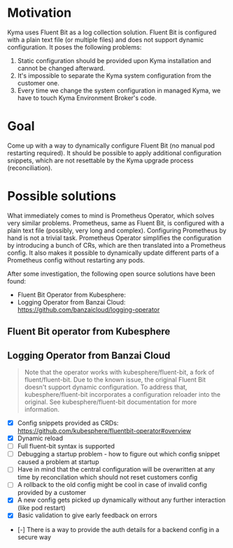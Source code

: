 # Motivation
Kyma uses Fluent Bit as a log collection solution. Fluent Bit is configured with a plain text file (or multiple files) and does not support dynamic configuration.
It poses the following problems:

1. Static configuration should be provided upon Kyma installation and cannot be changed afterward.
2. It's impossible to separate the Kyma system configuration from the customer one.
3. Every time we change the system configuration in managed Kyma, we have to touch Kyma Environment Broker's code.

# Goal
Come up with a way to dynamically configure Fluent Bit (no manual pod restarting required). It should be possible to apply additional configuration snippets, which are not resettable by the Kyma upgrade process (reconciliation).

# Possible solutions

What immediately comes to mind is Prometheus Operator, which solves very similar problems. 
Prometheus, same as Fluent Bit, is configured with a plain text file (possibly, very long and complex). Configuring Prometheus by hand is not a trivial task.
Prometheus Operator simplifies the configuration by introducing a bunch of CRs, which are then translated into a Prometheus config.
It also makes it possible to dynamically update different parts of a Prometheus config without restarting any pods.

After some investigation, the following open source solutions have been found:

- Fluent Bit Operator from Kubesphere: 
- Logging Operator from Banzai Cloud: https://github.com/banzaicloud/logging-operator

## Fluent Bit operator from Kubesphere

## Logging Operator from Banzai Cloud


> Note that the operator works with kubesphere/fluent-bit, a fork of fluent/fluent-bit. Due to the known issue, the original Fluent Bit doesn't support dynamic configuration. To address that, kubesphere/fluent-bit incorporates a configuration reloader into the original. See kubesphere/fluent-bit documentation for more information.

- [x] Config snippets provided as CRDs: https://github.com/kubesphere/fluentbit-operator#overview
- [x] Dynamic reload
- [ ] Full fluent-bit syntax is supported
- [ ] Debugging a startup problem - how to figure out which config snippet caused a problem at startup
- [ ] Have in mind that the central configuration will be overwritten at any time by reconcilation which should not reset customers config
- [ ] A rollback to the old config might be cool in case of invalid config provided by a customer
- [x] A new config gets picked up dynamically without any further interaction (like pod restart)
- [x] Basic validation to give early feedback on errors
- [-] There is a way to provide the auth details for a backend config in a secure way
